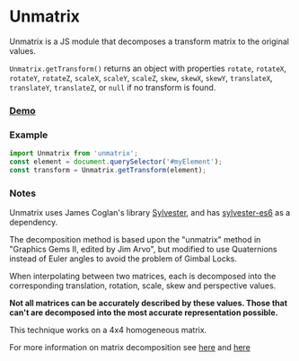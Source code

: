 # Unmatrix

Unmatrix is a JS module that decomposes a transform matrix to the original values.

`Unmatrix.getTransform()`
returns an object with properties
`rotate`, `rotateX`, `rotateY`, `rotateZ`, `scaleX`, `scaleY`, `scaleZ`,
`skew`, `skewX`, `skewY`, `translateX`, `translateY`, `translateZ`,
or `null` if no transform is found.

### [Demo](http://stassop.github.io/unmatrix/)

### Example

```javascript
import Unmatrix from 'unmatrix';
const element = document.querySelector('#myElement');
const transform = Unmatrix.getTransform(element);
```

### Notes

Unmatrix uses James Coglan's library [Sylvester](http://sylvester.jcoglan.com/),
and has [sylvester-es6](https://www.npmjs.com/package/sylvester-es6) as a dependency.

The decomposition method is based upon the "unmatrix" method in
"Graphics Gems II, edited by Jim Arvo", but modified to use Quaternions instead
of Euler angles to avoid the problem of Gimbal Locks.

When interpolating between two matrices, each is decomposed into the
corresponding translation, rotation, scale, skew and perspective values.

**Not all matrices can be accurately described by these values.
Those that can't are decomposed into the most accurate representation possible.**

This technique works on a 4x4 homogeneous matrix.

For more information on matrix decomposition see
[here](https://drafts.csswg.org/css-transforms-1/#decomposing-a-2d-matrix) and
[here](https://drafts.csswg.org/css-transforms-2/#decomposing-a-3d-matrix)
